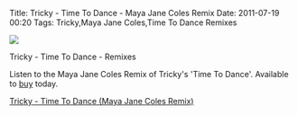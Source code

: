 Title: Tricky - Time To Dance - Maya Jane Coles Remix
Date: 2011-07-19 00:20
Tags: Tricky,Maya Jane Coles,Time To Dance Remixes


![](/images/TimeToDanceRemixes.jpg)

Tricky - Time To Dance - Remixes
 
Listen to the Maya Jane Coles Remix of Tricky's 'Time To Dance'. Available to [buy](http://itunes.apple.com/gb/album/time-to-dance-remixes-ep/id447134847) today.
 
 
[Tricky - Time To Dance (Maya Jane Coles Remix)](http://open.spotify.com/track/3EhB4pXXjCeYgNgsKVa81F) 
 
